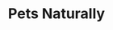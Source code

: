 ---
title: "Pets Naturally"
url: /traverse-city/pets-naturally-south-airport-road-west/
shop: Tiere
---